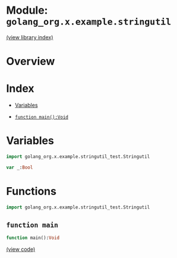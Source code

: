 # Module: `golang_org.x.example.stringutil`

[(view library index)](../../../../golibs.md)


# Overview


 


# Index


- [Variables](<#variables>)

- [`function main():Void`](<#`function-main`>)

# Variables


```haxe
import golang_org.x.example.stringutil_test.Stringutil
```


```haxe
var _:Bool
```


# Functions


```haxe
import golang_org.x.example.stringutil_test.Stringutil
```


## `function main`
```haxe
function main():Void
```


 


[\(view code\)](<./Stringutil.hx#L26>)


